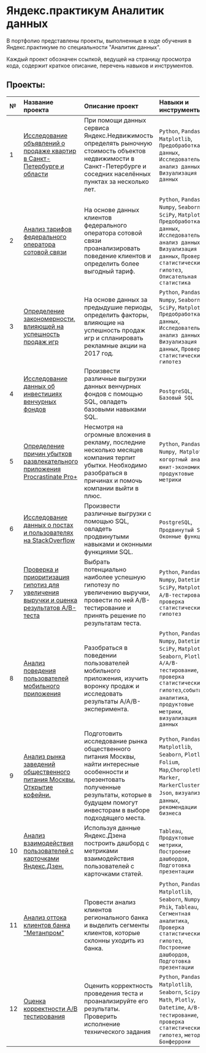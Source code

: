 # Яндекс.практикум Аналитик данных

В портфолио представлены проекты, выполненные в ходе обучения в Яндекс.практикуме по специальности "Аналитик данных".

Каждый проект обозначен ссылкой, ведущей на страницу просмотра кода, содержит краткое описание, перечень навыков и инструментов.

## Проекты:

|№ | Название проекта      | Описание проект        | Навыки и инструменты| 
| :- | :- | :- |:-| 
|1 | [Исследование объявлений о продаже квартир в Санкт-Петербурге и области](https://github.com/s-toni/Yandex.practicum_DA/tree/main/01.%20%D0%90%D0%BD%D0%B0%D0%BB%D0%B8%D0%B7%20%D1%81%D1%82%D0%BE%D0%B8%D0%BC%D0%BE%D1%81%D1%82%D0%B8%20%D0%BA%D0%B2%D0%B0%D1%80%D1%82%D0%B8%D1%80%20%D0%A1%D0%9F%D0%91) | При помощи данных сервиса Яндекс.Недвижимость определять рыночную стоимость объектов недвижимости в Санкт-Петербурге и соседних населённых пунктах за несколько лет. | `Python`, `Pandas`, `Matplotlib`, `Предобработка данных`, `Исследовательский анализ данных`, `Визуализация данных`| 
|2 | [Анализ тарифов федерального оператора сотовой связи](https://github.com/s-toni/Yandex.practicum_DA/tree/main/02.%20%D0%90%D0%BD%D0%B0%D0%BB%D0%B8%D0%B7%20%D1%82%D0%B0%D1%80%D0%B8%D1%84%D0%B0_%D1%82%D0%B5%D0%BB%D0%B5%D0%BA%D0%BE%D0%BC) | На основе данных клиентов федерального оператора сотовой связи проанализировать поведение клиентов и определить более выгодный тариф. | `Python`, `Pandas`, `Numpy`, `Seaborn`, `SciPy`, `Matplotlib`, `Предобработка данных`, `Исследовательский анализ данных`, `Визуализация данных`, `Проверка статистических гипотез`, `Описательная статистика`| 
|3 | [Определение закономерности, влияющей на успешность продаж игр](https://github.com/s-toni/Yandex.practicum_DA/tree/main/03.%20%D0%90%D0%BD%D0%B0%D0%BB%D0%B8%D0%B7%20%D0%BF%D1%80%D0%BE%D0%B4%D0%B0%D0%B6%20%D0%B8%D0%B3%D1%80) | На основе данных за предыдушие периоды, определить факторы, влияющие на успешность продаж игр и спланировать рекламные акции на 2017 год. | `Python`, `Pandas`, `Numpy`, `Seaborn`, `SciPy`, `Matplotlib`, `Предобработка данных`, `Исследовательский анализ данных`, `Визуализация данных`, `Проверка статистических гипотез`| 
|4 | [Исследование данных об инвестициях венчурных фондов](https://github.com/s-toni/Yandex.practicum_DA/tree/main/04.%20%D0%91%D0%B0%D0%B7%D0%BE%D0%B2%D1%8B%D0%B9%20SQL) | Произвести различные выгрузки данных венчурных фондов с помощью SQL, овладеть базовыми навыками SQL. |`PostgreSQL`, `Базовый SQL`| 
|5 | [Определение причин убытков развлекательного приложения Procrastinate Pro+](https://github.com/s-toni/Yandex.practicum_DA/tree/main/05.%20%D0%9E%D0%BF%D1%80%D0%B5%D0%B4%D0%B5%D0%BB%D0%B5%D0%BD%D0%B8%D0%B5%20%D0%BF%D1%80%D0%B8%D1%87%D0%B8%D0%BD%20%D1%83%D0%B1%D1%8B%D1%82%D0%BA%D0%BE%D0%B2%20%D0%BF%D1%80%D0%B8%D0%BB%D0%BE%D0%B6%D0%B5%D0%BD%D0%B8%D1%8F) | Несмотря на огромные вложения в рекламу, последние несколько месяцев компания терпит убытки. Необходимо разобраться в причинах и помочь компании выйти в плюс. |`Python`, `Pandas`, `Numpy`,` Matplotlib`, `когортный анализ`, `юнит-экономика`, `продуктовые метрики`| 
|6 | [Исследование данных о постах и пользователях на StackOverflow](https://github.com/s-toni/Yandex.practicum_DA/tree/main/06.%20%D0%9F%D1%80%D0%BE%D0%B4%D0%B2%D0%B8%D0%BD%D1%83%D1%82%D1%8B%D0%B9%20SQL) | Произвести различные выгрузки с помощью SQL, овладеть продвинутыми навыками и оконными функциями SQL. |`PostgreSQL`, `Продвинутый SQL`, `Оконные функции`| 
|7 | [Проверка и приоритизация гипотиз для увеличения выручки и оценка результатов А/B-теста](https://github.com/s-toni/Yandex.practicum_DA/tree/main/07.%20%D0%9F%D1%80%D0%BE%D0%B2%D0%B5%D1%80%D0%BA%D0%B0%20%D0%B3%D0%B8%D0%BF%D0%BE%D1%82%D0%B5%D0%B7%20%D0%B8%20AB-%D1%82%D0%B5%D1%81%D1%82) | Выбрать потенциально наиболее успешную гипотезу по увеличению выручки, провести по ней А/В-тестирование и принять решение по результатам теста. | `Python`, `Pandas`, `Numpy`, `Datetime`, `SciPy`, `Matplotlib`, `A/B-тестирование`, `проверка статистических гипотез`| 
|8 | [Анализ поведения пользователей мобильного приложения](https://github.com/s-toni/Yandex.practicum_DA/tree/main/08.%20%D0%92%D0%BE%D1%80%D0%BE%D0%BD%D0%BA%D0%B0%20%D1%81%D0%BE%D0%B1%D1%8B%D1%82%D0%B8%D0%B9%20%D0%BF%D0%BE%D0%BB%D1%8C%D0%B7%D0%BE%D0%B2%D0%B0%D1%82%D0%B5%D0%BB%D1%8F) | Разобраться в поведении пользователей мобильного приложения, изучить воронку продаж и исследовать результаты A/A/B-эксперимента. | `Python`, `Pandas`, `Numpy`, `Datetime`, `SciPy`, `Matplotlib`, `Seaborn`, `Plotly`, `A/A/B-тестирование`, `проверка статистических гипотез`,`событийная аналитика`, `продуктовые метрики`, `визуализация данных`| 
|9 | [Анализ рынка заведений общественного питания Москвы. Открытие кофейни.](https://github.com/s-toni/Yandex.practicum_DA/tree/main/09.%20%D0%90%D0%BD%D0%B0%D0%BB%D0%B8%D0%B7%20%D0%BE%D0%B1%D1%89%D0%B5%D0%BF%D0%B8%D1%82%D0%B0%20%D0%9C%D0%BE%D1%81%D0%BA%D0%B2%D1%8B) | Подготовить исследование рынка общественного питания Москвы, найти интересные особенности и презентовать полученные результаты, которые в будущем помогут инвесторам в выборе подходящего места. | `Python`, `Pandas`,  `Matplotlib`, `Seaborn`, `Plotly`, `Folium`, `Map`,`Choropleth`, `Marker`, `MarkerCluster`, `Json`, `визуализация данных`, `рекомендации для бизнеса`| 
|10 | [Анализ взаимодействия пользователей с карточками Яндекс.Дзен.](https://github.com/s-toni/Yandex.practicum_DA/tree/main/10.%20%D0%94%D1%8D%D1%88%D0%B1%D0%BE%D1%80%D0%B4%20%D0%B4%D0%BB%D1%8F%20%D0%BA%D0%B0%D1%80%D1%82%D0%BE%D1%87%D0%B5%D0%BA%20%D0%AF%D0%BD%D0%B4%D0%B5%D0%BA%D1%81.%D0%94%D0%B7%D0%B5%D0%BD) | Используя данные Яндекс.Дзена построить дашборд с метриками взаимодействия пользователей с карточками статей. | `Tableau`,  `Продуктовые метрики`, `Построение дашбордов`, `Подготовка презентации`| 
|11 | [Анализ оттока клиентов банка "Метанпром"](https://github.com/s-toni/Yandex.practicum_DA/tree/main/11.%20%D0%90%D0%BD%D0%B0%D0%BB%D0%B8%D0%B7%20%D0%BE%D1%82%D1%82%D0%BE%D1%87%D0%BD%D0%BE%D1%81%D1%82%D0%B8%20%D0%B1%D0%B0%D0%BD%D0%BA%D0%B0) | Провести анализ клиентов регионального банка и выделить сегменты клиентов, которые склонны уходить из банка. | `Python`, `Pandas`,  `Matplotlib`, `Seaborn`, `Numpy`, `Phik`,  `Tableau`, `Сегментная аналитика`, `Проверка статистических гипотез`, `Построение дашбордов`, `Подготовка презентации`| 
|12 | [Оценка корректности A/B тестирования](https://github.com/s-toni/Yandex.practicum_DA/tree/main/12.%20%D0%9E%D1%86%D0%B5%D0%BD%D0%BA%D0%B0%20AB-%D1%82%D0%B5%D1%81%D1%82%D0%B0) |Оценить корректность проведения теста и проанализируйте его результаты. Проверить исполнение технического задания | `Python`, `Pandas`,  `Matplotlib`, `Seaborn`, `Scipy`, `Math`,  `Plotly`, `Datetime`, `А/В-тестирование`, `проверка статистических гипотез`, `метод Бонферрони`| 
